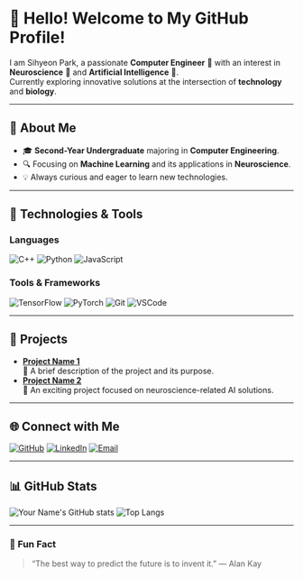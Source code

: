 # 👋 Hello! Welcome to My GitHub Profile!

I am Sihyeon Park, a passionate **Computer Engineer** 🚀 with an interest in **Neuroscience** 🧠 and **Artificial Intelligence** 🤖.  
Currently exploring innovative solutions at the intersection of **technology** and **biology**.

---

## 🌟 About Me
- 🎓 **Second-Year Undergraduate** majoring in **Computer Engineering**.
- 🔍 Focusing on **Machine Learning** and its applications in **Neuroscience**.
- 💡 Always curious and eager to learn new technologies.

---

## 🔧 Technologies & Tools
### Languages
![C++](https://img.shields.io/badge/-C++-00599C?logo=c%2B%2B&logoColor=white)
![Python](https://img.shields.io/badge/-Python-3776AB?logo=python&logoColor=white)
![JavaScript](https://img.shields.io/badge/-JavaScript-F7DF1E?logo=javascript&logoColor=black)

### Tools & Frameworks
![TensorFlow](https://img.shields.io/badge/-TensorFlow-FF6F00?logo=tensorflow&logoColor=white)
![PyTorch](https://img.shields.io/badge/-PyTorch-EE4C2C?logo=pytorch&logoColor=white)
![Git](https://img.shields.io/badge/-Git-F05032?logo=git&logoColor=white)
![VSCode](https://img.shields.io/badge/-VSCode-007ACC?logo=visualstudiocode&logoColor=white)

---

## 📂 Projects
- **[Project Name 1](https://github.com/yourusername/project1)**  
  🚀 A brief description of the project and its purpose.
- **[Project Name 2](https://github.com/yourusername/project2)**  
  🧠 An exciting project focused on neuroscience-related AI solutions.

---

## 🌐 Connect with Me
[![GitHub](https://img.shields.io/badge/-GitHub-181717?logo=github&logoColor=white)](https://github.com/yourusername)
[![LinkedIn](https://img.shields.io/badge/-LinkedIn-0077B5?logo=linkedin&logoColor=white)](https://linkedin.com/in/yourlinkedin)
[![Email](https://img.shields.io/badge/-Email-D14836?logo=gmail&logoColor=white)](mailto:your.email@example.com)

---

## 📊 GitHub Stats
![Your Name's GitHub stats](https://github-readme-stats.vercel.app/api?username=yourusername&show_icons=true&theme=radical)
![Top Langs](https://github-readme-stats.vercel.app/api/top-langs/?username=yourusername&layout=compact&theme=radical)

---

### 📝 Fun Fact
> “The best way to predict the future is to invent it.” — Alan Kay
